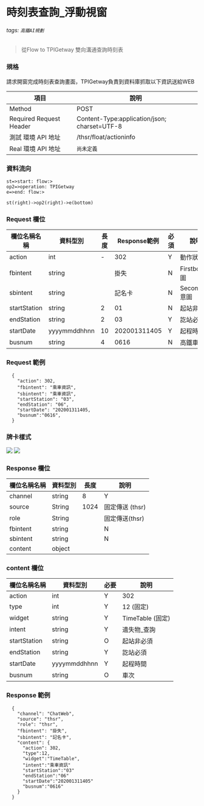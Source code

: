 # 時刻表查詢_浮動視窗
###### tags: `高鐵AI規劃`

>從Flow to TPIGetway 雙向溝通查詢時刻表


### 規格
請求開窗完成時刻表查詢畫面，TPIGetway負責到資料庫抓取以下資訊送給WEB


  項目 | 說明
  ---- | ---
  Method | POST
  Required Request Header |  Content-Type:application/json; charset=UTF-8
  測試 環境 API 地址 | /thsr/float/actioninfo
  Real 環境 API 地址 | `尚未定義`

    
### 資料流向
  ```flow
st=>start: flow:>
op2=>operation: TPIGetway
e=>end: flow:>

st(right)->op2(right)->e(bottom)

```

### Request 欄位

欄位名稱名稱 | 資料型別| 長度|Response範例| 必須 | 說明
--------- | ------- |-----| --------|--------|--------
action |int | - | 302 | Y | 動作狀態
fbintent | string | | 掛失 | N | Firstbot意圖
sbintent | string | | 記名卡 | N | Secondbot意圖 
startStation | string | 2 | 01 | N | 起站非必須
endStation | string | 2 |  03 | Y | 訖站必須
startDate | yyyymmddhhnn | 10 | 202001311405 | Y | 起程時間
busnum | string | 4 | 0616 | N  | 高鐵車班號

### Request 範例

```
  {
    "action": 302,
    "fbintent": "乘車資訊",
    "sbintent": "乘車資訊",
    "startStation": "03",
    "endStation": "06",
    "startDate": "202001311405,
    "busnum":"0616",
  }
```

### 牌卡樣式

![](img04.jpg)
![](img05.jpg)

### Response 欄位

  欄位名稱名稱 | 資料型別| 長度| 說明
  --------- | ------- |-----| --------
  channel | string | 8|  Y |根據平台而定 ChatWeb、FB
  source |String |1024| 固定傳送 (thsr)
  role |String||固定傳送(thsr)
  fbintent | string | | N | Firstbot意圖
  sbintent | string | | N | Secondbot意圖
  content | object |  | 

### content 欄位  

  欄位名稱名稱 | 資料型別| 必要| 說明
  --------- | ------- |-----| --------
  action | int | Y | 302 |
  type | int | Y | 12 (固定)
  widget | string | Y | TimeTable (固定)
  intent | string | Y | 遺失物_查詢
  startStation | string | O |  起站非必須
  endStation | string | Y |   訖站必須
  startDate | yyyymmddhhnn |Y| 起程時間
  busnum | string | O |  車次

### Response 範例

```
  {
    "channel": "ChatWeb",
    "source": "thsr",
    "role": "thsr",
    "fbintent": "掛失",
    "sbintent": "記名卡",  
    "content": {
      "action": 302,
      "type":12,
      "widget":"TimeTable",
      "intent":"乘車資訊"
      "startStation":"03"
      "endStation":"06"
      "startDate":"202001311405"
      "busnum":"0616"
    }
  }  
```